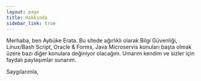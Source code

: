 ```yaml
---
layout: page
title: Hakkında
sidebar_link: true
---
```


<p class="message">
  Merhaba, ben Aybüke Erata. Bu sitede ağırlıklı olarak Bilgi Güvenliği, Linux/Bash Script, Oracle & Forms, Java Microservis konuları başta olmak üzere bazı diğer konulara değiniyor olacağım. Umarım kendim ve sizler için faydalı paylaşımlar sunarım.
  
  Saygılarımla,
</p>
